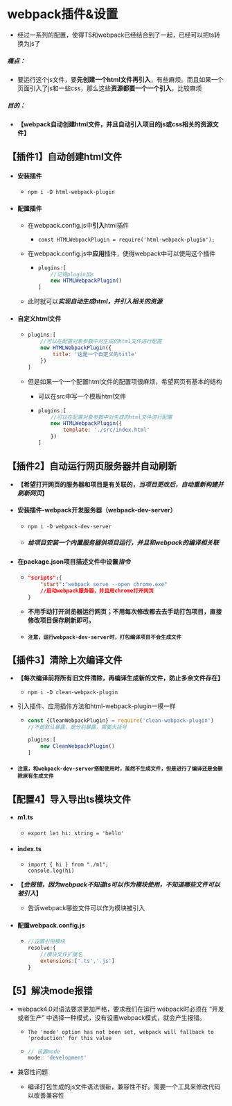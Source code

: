 # webpack插件&设置

- 经过一系列的配置，使得TS和webpack已经结合到了一起，已经可以把ts转换为js了


##### 痛点：

- 要运行这个js文件，要**先创建一个html文件再引入**，有些麻烦。而且如果一个页面引入了js和一些css，那么这些**资源都要一个一个引入**，比较麻烦


##### 目的：

- **【webpack自动创建html文件，并且自动引入项目的js或css相关的资源文件】**

## 【插件1】自动创建html文件

- #### 安装插件

  - `npm i -D html-webpack-plugin`

- #### 配置插件

  - 在webpack.config.js中**引入**html插件

    - `const HTMLWebpackPlugin = require('html-webpack-plugin');`

  - 在webpack.config.js中**应用**插件，使得webpack中可以使用这个插件

    - ```js
      plugins:[
          //记得plugin加s
          new HTMLWebpackPlugin()
      ]
      ```

  - 此时就可以***实现自动生成html，并引入相关的资源***

- #### 自定义html文件

  - ```js
    plugins:[
        //可以在配置对象参数中对生成的html文件进行配置
        new HTMLWebpackPlugin({
            title: '这是一个自定义的title'
        })
    ]
    ```

  - 但是如果一个一个配置html文件的配置项很麻烦，希望网页有基本的结构

    - 可以在src中写一个模板html文件

    - ```js
      plugins:[
          //可以在配置对象参数中对生成的html文件进行配置
          new HTMLWebpackPlugin({
              template: './src/index.html'
          })
      ]
      ```


## 【插件2】自动运行网页服务器并自动刷新

- **【希望打开网页的服务器和项目是有关联的，*当项目更改后，自动重新构建并刷新网页*】**

- #### 安装插件-webpack开发服务器（webpack-dev-server）

  - `npm i -D webpack-dev-server`

  - ##### 给项目安装一个内置服务器供项目运行，并且和webpack的编译相关联

- #### 在package.json项目描述文件中设置*指令*

  - ```json
    "scripts":{
        "start":"webpack serve --open chrome.exe"
        //启动webpack服务器，并且用chrome打开网页
    }
    ```

  - **不用手动打开浏览器运行网页；不用每次修改都去去手动打包项目，直接修改项目保存刷新即可。**

  - #### `注意，运行webpack-dev-server时，打包编译项目不会生成文件`

## 【插件3】清除上次编译文件

- **【每次编译前将所有旧文件清除，再编译生成新的文件，防止多余文件存在】**

  - `npm i -D clean-webpack-plugin`

- 引入插件、应用插件方法和html-webpack-plugin一模一样

  - ```js
    const {CleanWebpackPlugin} = require('clean-webpack-plugin')
    //不是默认暴露，是分别暴露，需要大括号
    
    plugins:[
        new CleanWebpackPlugin()
    ]
    ```

- #### `注意，和webpack-dev-server搭配使用时，虽然不生成文件，但是进行了编译还是会删除原有生成文件`

## 【配置4】导入导出ts模块文件

- #### m1.ts

  - ```tsx
    export let hi: string = 'hello'
    ```

- #### index.ts

  - ```tsx
    import { hi } from "./m1";
    console.log(hi)
    ```

- **【*会报错，因为webpack不知道ts可以作为模块使用，不知道哪些文件可以被引入*】**

  - 告诉webpack哪些文件可以作为模块被引入

- #### 配置webpack.config.js

  - ```js
    //设置引用模块
    resolve:{
        //模块文件扩展名
        extensions:['.ts','.js']
    }
    ```

## 【5】解决mode报错

- webpack4.0对语法要求更加严格，要求我们在运行 webpack时必须在 “开发或者生产” 中选择一种模式，没有设置webpack模式，就会产生报错。

  - ```shell
    The 'mode' option has not been set, webpack will fallback to 'production' for this value
    ```

  - ```js
    // 设置mode
    mode: 'development'
    ```



- 兼容性问题
  - 编译打包生成的js文件语法很新，兼容性不好。需要一个工具来修改代码以改善兼容性